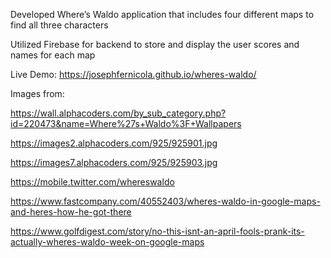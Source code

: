 Developed Where’s Waldo application that includes four different maps to find all three characters

Utilized Firebase for backend to store and display the user scores and names for each map


Live Demo: https://josephfernicola.github.io/wheres-waldo/

Images from:

https://wall.alphacoders.com/by_sub_category.php?id=220473&name=Where%27s+Waldo%3F+Wallpapers

https://images2.alphacoders.com/925/925901.jpg

https://images7.alphacoders.com/925/925903.jpg

https://mobile.twitter.com/whereswaldo

https://www.fastcompany.com/40552403/wheres-waldo-in-google-maps-and-heres-how-he-got-there

https://www.golfdigest.com/story/no-this-isnt-an-april-fools-prank-its-actually-wheres-waldo-week-on-google-maps
